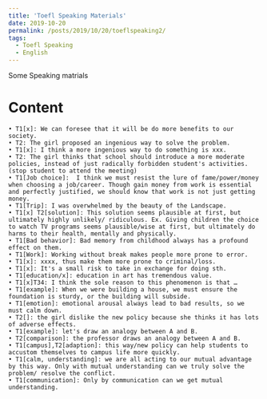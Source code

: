 ```yaml
---
title: 'Toefl Speaking Materials'
date: 2019-10-20
permalink: /posts/2019/10/20/toeflspeaking2/
tags:
  - Toefl Speaking
  - English
---
```


Some Speaking matrials

Content
======
	• T1[x]: We can foresee that it will be do more benefits to our society.
	• T2: The girl proposed an ingenious way to solve the problem.
	• T1[x]: I think a more ingenious way to do something is xxx.
	• T2: The girl thinks that school should introduce a more moderate policies, instead of just radically forbidden student's activities.(stop student to attend the meeting)
	• T1[Job choice]:  I think we must resist the lure of fame/power/money when choosing a job/career. Though gain money from work is essential and perfectly justified, we should know that work is not just getting money. 
	• T1[Trip]: I was overwhelmed by the beauty of the Landscape.
	• T1[x] T2[solution]: This solution seems plausible at first, but ultimately highly unlikely/ ridiculous. Ex. Giving children the choice to watch TV programs seems plausible/wise at first, but ultimately do harms to their health, mentally and physically.
	• T1[Bad behavior]: Bad memory from childhood always has a profound effect on them.
	• T1[Work]: Working without break makes people more prone to error.
	• T1[x]: xxxx, thus make them more prone to criminal/loss.
	• T1[x]: It's a small risk to take in exchange for doing sth.
	• T1[education/x]: education in art has tremendous value. 
	• T1[x]T34: I think the sole reason to this phenomenon is that …
	• T1[example]: When we were building a house, we must ensure the foundation is sturdy, or the building will subside.
	• T1[emotion]: emotional arousal always lead to bad results, so we must calm down.
	• T2[]: the girl dislike the new policy because she thinks it has lots of adverse effects.
	• T1[example]: let's draw an analogy between A and B.
	• T2[comparison]: the professor draws an analogy between A and B.
	• T1[campus],T2[adaption]: this way/new policy can help students to accustom themselves to campus life more quickly.
	• T1[calm, understanding]: we are all acting to our mutual advantage by this way. Only with mutual understanding can we truly solve the problem/ resolve the conflict.
	• T1[communication]: Only by communication can we get mutual understanding.